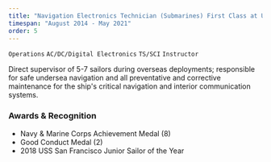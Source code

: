 ```yaml
---
title: "Navigation Electronics Technician (Submarines) First Class at U.S. Navy"
timespan: "August 2014 - May 2021"
order: 5
---
```


`Operations` `AC/DC/Digital Electronics` `TS/SCI` `Instructor`

Direct supervisor of 5-7 sailors during overseas deployments; responsible for safe undersea navigation and all preventative and corrective maintenance for the ship's critical navigation and interior communication systems.

### Awards & Recognition
- Navy & Marine Corps Achievement Medal (8)
- Good Conduct Medal (2)
- 2018 USS San Francisco Junior Sailor of the Year
